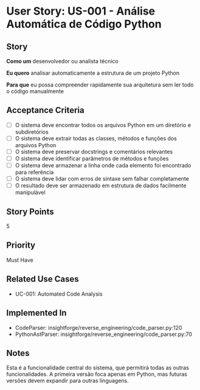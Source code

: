 # User Story: US-001 - Análise Automática de Código Python

## Story

**Como um** desenvolvedor ou analista técnico

**Eu quero** analisar automaticamente a estrutura de um projeto Python

**Para que** eu possa compreender rapidamente sua arquitetura sem ler todo o código manualmente

## Acceptance Criteria

- [ ] O sistema deve encontrar todos os arquivos Python em um diretório e subdiretórios
- [ ] O sistema deve extrair todas as classes, métodos e funções dos arquivos Python
- [ ] O sistema deve preservar docstrings e comentários relevantes
- [ ] O sistema deve identificar parâmetros de métodos e funções
- [ ] O sistema deve armazenar a linha onde cada elemento foi encontrado para referência
- [ ] O sistema deve lidar com erros de sintaxe sem falhar completamente
- [ ] O resultado deve ser armazenado em estrutura de dados facilmente manipulável

## Story Points

5

## Priority

Must Have

## Related Use Cases

- UC-001: Automated Code Analysis

## Implemented In

- CodeParser: insightforge/reverse_engineering/code_parser.py:120
- PythonAstParser: insightforge/reverse_engineering/code_parser.py:70

## Notes

Esta é a funcionalidade central do sistema, que permitirá todas as outras funcionalidades. A primeira versão foca apenas em Python, mas futuras versões devem expandir para outras linguagens.